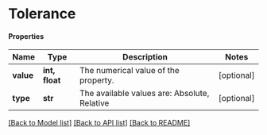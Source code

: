 # Tolerance

#### Properties
Name | Type | Description | Notes
------------ | ------------- | ------------- | -------------
**value** | **int, float** | The numerical value of the property. | [optional] 
**type** | **str** | The available values are: Absolute, Relative | [optional] 

[[Back to Model list]](../README.md#documentation-for-models) [[Back to API list]](../README.md#documentation-for-api-endpoints) [[Back to README]](../README.md)

